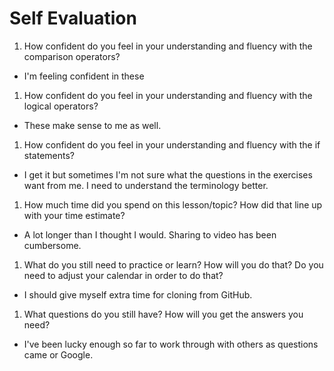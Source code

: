 # Self Evaluation

1. How confident do you feel in your understanding and fluency with the comparison operators?
 - I'm feeling confident in these
1. How confident do you feel in your understanding and fluency with the logical operators?
 - These make sense to me as well.
1. How confident do you feel in your understanding and fluency with the if statements?
 - I get it but sometimes I'm not sure what the questions in the exercises want from me. I need to understand the terminology better.
1. How much time did you spend on this lesson/topic? How did that line up with your time estimate?
 - A lot longer than I thought I would. Sharing to video has been cumbersome.
1. What do you still need to practice or learn? How will you do that? Do you need to adjust your calendar in order to do that?
 - I should give myself extra time for cloning from GitHub.
1. What questions do you still have? How will you get the answers you need?
 - I've been lucky enough so far to work through with others as questions came or Google.
